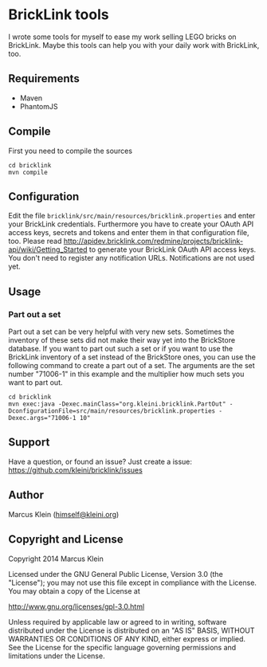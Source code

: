 BrickLink tools
===============

I wrote some tools for myself to ease my work selling LEGO bricks on BrickLink. Maybe this tools can help you with your daily work with
BrickLink, too.

Requirements
------------
- Maven
- PhantomJS

Compile
-------

First you need to compile the sources

    cd bricklink
    mvn compile

Configuration
-------------

Edit the file `bricklink/src/main/resources/bricklink.properties` and enter your BrickLink credentials. Furthermore you have to create your
OAuth API access keys, secrets and tokens and enter them in that configuration file, too. Please read
http://apidev.bricklink.com/redmine/projects/bricklink-api/wiki/Getting_Started to generate your BrickLink OAuth API access keys. You don't
need to register any notification URLs. Notifications are not used yet.

Usage
-----
### Part out a set
Part out a set can be very helpful with very new sets. Sometimes the inventory of these sets did not make their way yet into the BrickStore
database. If you want to part out such a set or if you want to use the BrickLink inventory of a set instead of the BrickStore ones, you can
use the following command to create a part out of a set. The arguments are the set number "71006-1" in this example and the multiplier how
much sets you want to part out.

    cd bricklink
    mvn exec:java -Dexec.mainClass="org.kleini.bricklink.PartOut" -DconfigurationFile=src/main/resources/bricklink.properties -Dexec.args="71006-1 10"

Support
-------

Have a question, or found an issue? Just create a issue: https://github.com/kleini/bricklink/issues

Author
------
Marcus Klein (<himself@kleini.org>)

Copyright and License
---------------------

Copyright 2014 Marcus Klein

Licensed under the GNU General Public License, Version 3.0 (the "License");
you may not use this file except in compliance with the License.
You may obtain a copy of the License at

http://www.gnu.org/licenses/gpl-3.0.html

Unless required by applicable law or agreed to in writing, software
distributed under the License is distributed on an "AS IS" BASIS,
WITHOUT WARRANTIES OR CONDITIONS OF ANY KIND, either express or implied.
See the License for the specific language governing permissions and
limitations under the License.

